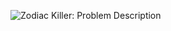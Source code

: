 ![Zodiac Killer: Problem Description](https://github.com/ccyannchan/bronco-ctf-writeups-2024/blob/main/zodiac_killer/zodiac_killer.PNG "Zodiac Killer: Problem Description")